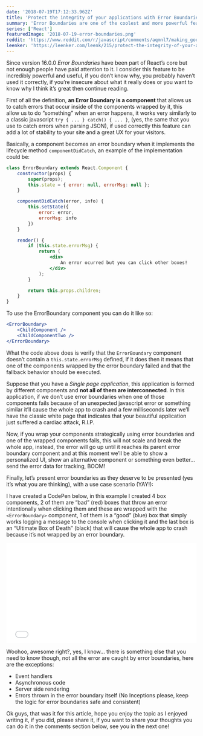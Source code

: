 ```yaml
---
date: '2018-07-19T17:12:33.962Z'
title: 'Protect the integrity of your applications with Error Boundaries'
summary: 'Error Boundaries are one of the coolest and more powerful features that we have today in react, it allow us to protect our applications and add security layers to our project...'
series: ['React']
featuredImage: '2018-07-19-error-boundaries.png'
reddit: 'https://www.reddit.com/r/javascript/comments/aqmnl7/making_good_use_of_error_boundaries_in_react/'
leenker: 'https://leenker.com/leenk/215/protect-the-integrity-of-your-applications-with-error-boundaries'
---
```



Since version 16.0.0  _Error Boundaries_  have been part of React’s core but not enough people have paid attention to it. I consider this feature to be incredibly powerful and useful, if you don’t know why, you probably haven’t used it correctly, if you’re insecure about what it really does or you want to know why I think it’s great then continue reading.

First of all the definition,  **an Error Boundary is a component**  that allows us to catch errors that occur inside of the components wrapped by it, this allow us to do “something” when an error happens, it works very similarly to a classic javascript  `try { ... } catch() { ... }`, (yes, the same that you use to catch errors when parsing JSON), if used correctly this feature can add a lot of stability to your site and a great UX for your visitors.

Basically, a component becomes an error boundary when it implements the lifecycle method  `componentDidCatch`, an example of the implementation could be:

```jsx
class ErrorBoundary extends React.Component {
    constructor(props) {
        super(props);
        this.state = { error: null, errorMsg: null };
    }

    componentDidCatch(error, info) {
        this.setState({
            error: error,
            errorMsg: info
        })
    }

    render() {
        if (this.state.errorMsg) {
            return (
                <div>
                    An error ocurred but you can click other boxes!
                </div>
            );
        }

        return this.props.children;
    }
}
```

To use the ErrorBoundary component you can do it like so:

```jsx
<ErrorBoundary>
    <ChildComponent />
    <ChildComponentTwo />
</ErrorBoundary>
```

What the code above does is verify that the  `ErrorBoundary`  component doesn’t contain a  `this.state.errorMsg` defined, if it does then it means that one of the components wrapped by the error boundary failed and that the fallback behavior should be executed.

Suppose that you have a  _Single page application_, this application is formed by different components and  **not all of them are interconnected**_._  In this application, if we don’t use error boundaries when one of those components fails because of an unexpected javascript error or something similar it’ll cause the whole app to crash and a few milliseconds later we’ll have the classic white page that indicates that your beautiful application just suffered a cardiac attack, R.I.P.

Now, if you wrap your components strategically using error boundaries and one of the wrapped components fails, this will not scale and break the whole app, instead, the error will go up until it reaches its parent error boundary component and at this moment we’ll be able to show a personalized UI, show an alternative component or something even better… send the error data for tracking, BOOM!

Finally, let’s present error boundaries as they deserve to be presented (yes it’s what you are thinking), with a use case scenario (YAY!):

I have created a CodePen below, in this example I created 4 box components, 2 of them are “bad” (red) boxes that throw an error intentionally when clicking them and these are wrapped with the  `<ErrorBoundary>`  component, 1 of them is a “good” (blue) box that simply works logging a message to the console when clicking it and the last box is an “Ultimate Box of Death” (black) that will cause the whole app to crash because it’s not wrapped by an error boundary.

<iframe height='265' scrolling='no' title='Error Boundaries implementation example' src='//codepen.io/enmanuelduran/embed/preview/aKgMZx/?height=265&theme-id=dark&default-tab=js,result&embed-version=2' frameborder='no' allowtransparency='true' allowfullscreen='true' style='width: 100%;'>See the Pen <a href='https://codepen.io/enmanuelduran/pen/aKgMZx/'>Error Boundaries implementation example</a> by Enmanuel Durán (<a href='https://codepen.io/enmanuelduran'>@enmanuelduran</a>) on <a href='https://codepen.io'>CodePen</a>.
</iframe>

Woohoo, awesome right?, yes, I know… there is something else that you need to know though, not all the error are caught by error boundaries, here are the exceptions:

-   Event handlers
-   Asynchronous code
-   Server side rendering
-   Errors thrown in the error boundary itself (No Inceptions please, keep the logic for error boundaries safe and consistent)

Ok guys, that was it for this article, hope you enjoy the topic as I enjoyed writing it, if you did, please share it, if you want to share your thoughts you can do it in the comments section below, see you in the next one!

